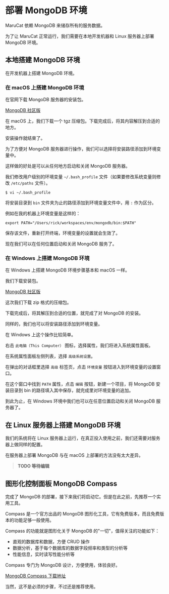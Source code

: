 # 部署 MongoDB 环境

MaruCat 依赖 MongoDB 来储存所有的服务数据。

为了让 MaruCat 正常运行，我们需要在本地开发机器和 Linux 服务器上部署 MongoDB 环境。

## 本地搭建 MongoDB 环境

在开发机器上搭建 MongoDB 环境。

### 在 macOS 上搭建 MongoDB 环境

在官网下载 MongoDB 服务器的安装包。

[MongoDB 社区版](https://www.mongodb.com/download-center?jmp=nav#community)

在 macOS 上，我们下载一个 tgz 压缩包。下载完成后，将其内容解压到合适的地方。

安装操作就结束了。

为了方便对 MongoDB 服务器进行操作，我们可以选择将安装路径添加到环境变量中。

这样做的好处是可以从任何地方启动和关闭 MongoDB 服务器。

我们修改用户级别的环境变量 `~/.bash_profile` 文件（如果要修改系统变量则修改 `/etc/paths` 文件）。

```
$ vi ~/.bash_profile
```

将安装目录到 `bin` 文件夹为止的路径添加到环境变量文件中，用 `:` 作为区分。

例如在我的机器上环境变量是这样的：

```shell
export PATH="/Users/rick/workspaces/env/mongodb/bin:$PATH"
```

保存该文件，重新打开终端，环境变量的设置就会生效了。

现在我们可以在任何位置启动和关闭 MongoDB 服务了。

### 在 Windows 上搭建 MongoDB 环境

在 Windows 上搭建 MongoDB 环境步骤基本和 macOS 一样。

我们下载安装包。

[MongoDB 社区版](https://www.mongodb.com/download-center?jmp=nav#community)

这次我们下载 zip 格式的压缩包。

下载完成后，将其解压到合适的位置，就完成了对 MongoDB 的安装。

同样的，我们也可以将安装路径添加到环境变量。

在 Windows 上这个操作比较简单。

右击 `此电脑（This Computer）` 图标，选择属性，我们将进入系统属性面板。

在系统属性面板左侧列表，选择 `高级系统设置`。

在弹出的对话框里选择 `高级` 标签页，点击 `环境变量` 按钮进入到环境变量的设置窗口。

在这个窗口中找到 `PATH` 属性，点击 `编辑` 按钮，新建一个项目，将 MongoDB 安装目录到 bin 的路径填入其中保存，就完成里对环境变量的追加。

到此为止，在 Windows 环境中我们也可以在任意位置启动和关闭 MongoDB 服务器了。

## 在 Linux 服务器上搭建 MongoDB 环境

我们的系统将在 Linux 服务器上运行，在真正投入使用之前，我们还需要对服务器上做同样的配置。

在服务器上部署 MongoDB 与在 macOS 上部署的方法没有太大差异。

> **TODO 等待编辑**

## 图形化控制面板 MongoDB Compass

完成了 MongoDB 的部署，接下来我们将启动它。但是在此之前，先推荐一个实用工具。

Compass 是一个官方出品的 MongoDB 图形化工具，它有免费版本，而且免费版本的功能足够一般使用。

Compass 的功能就是图形化关于 MongoDB 的"一切"，值得关注的功能如下：

* 直观的数据库和数据，方便 CRUD 操作
* 数据分析，基于每个数据库的数据字段频率和类型的分析等
* 性能信息，实时读写性能分析等

Compass 专门为 MongoDB 设计，方便使用，体验良好。

[MongoDB Compass 下载地址](https://www.mongodb.com/download-center?jmp=nav#compass)

当然，这不是必须的步骤，不过还是推荐使用。
